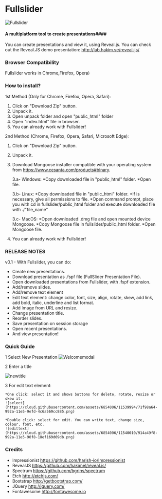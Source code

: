 Fullslider
=======

![Fullslider](https://cloud.githubusercontent.com/assets/6854006/11539644/7f287be8-9928-11e5-9b8e-b9d1184d4b12.png)

#### A multiplatform tool to create presentations####

You can create presentations and view it, using Reveal.js. You can check out the Reveal.JS demo presentation: http://lab.hakim.se/reveal-js/

### Browser Compatibility
Fullslider works in Chrome,Firefox, Opera)


### How to install? ###

1st Method (Only for Chrome, Firefox, Opera, Safari):

1. Click on "Download Zip" button.
2. Unpack it.
3. Open unpack folder and open "public_html" folder
4. Open "index.html" file in browser.
5. You can already work with Fullslider!

2nd Method (Chrome, Firefox, Opera, Safari, Microsoft Edge):

1. Click on "Download Zip" button.
2. Unpack it.
3. Download Mongoose installer compatible with your operating system from https://www.cesanta.com/products#binary.

	3.a- Windows: 
	     *Copy downloaded file in "public_html" folder.
             *Open file.

	3.b- Linux: 
	     *Copy downloaded file in "public_html" folder.
	     *If is necessary, give all permissions to file.
             *Open command prompt, place you with cd in fullslider/public_html folder and execute downloaded file with ./"file_name"

	3.c- MacOS: 
	     *Open downloaded .dmg file and open mounted device Mongoose.
	     *Copy Mongoose file in fullslider/public_html folder.
             *Open Mongoose file.

4. You can already work with Fullslider!

### RELEASE NOTES ###

v0.1 - With Fullslider, you can do:
 - Create new presentations.
 - Download presentation as .fspf file (FullSlider Presentation File).
 - Open downloaded presentations from Fullslider, with .fspf extension.
 - Add/remove slides.
 - Add/remove text element
 - Edit text element: change color, font, size, align, rotate, skew, add link, add bold, italic, underline and list format.
 - Add Image from URL and resize.
 - Change presentation title.
 - Reorder slides.
 - Save presentation on session storage
 - Open recent presentations.
 - And view presentation!


### Quick Guide ###

1 Select New Presentation
![Welcomemodal](https://cloud.githubusercontent.com/assets/6854006/11539835/8c2558c4-9929-11e5-9a49-e66c05b45379.png)

2 Enter a title

![newtitle](https://cloud.githubusercontent.com/assets/6854006/11539869/af8bbe0c-9929-11e5-8240-2c0a5612e528.png)


3 For edit text element:

	*One click: select it and shows buttons for delete, rotate, resize or skew it.
	![select](https://cloud.githubusercontent.com/assets/6854006/11539994/71f98a64-992a-11e5-9efd-4c6a569cc885.png)

	*Double click: select for edit. You can write text, change size, colour, font, etc.
	![edittext](https://cloud.githubusercontent.com/assets/6854006/11540010/914a49f8-992a-11e5-90f8-18ef169d69db.png)




### Credits ###

* Impressionist https://github.com/harish-io/Impressionist
* RevealJS https://github.com/hakimel/reveal.js/
* Spectrum https://github.com/bgrins/spectrum
* Etch http://etchjs.com/
* Bootstrap http://getbootstrap.com/
* JQuery http://jquery.com/
* Fontawesome http://fontawesome.io

